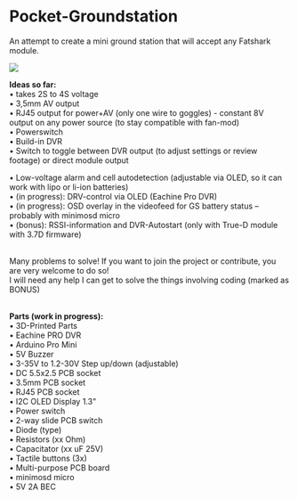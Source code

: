 # Pocket-Groundstation
An attempt to create a mini ground station that will accept any Fatshark module.

<img src="http://k-h-h.de/labs/github/gs.jpg"/>

<b>Ideas so far:</b></br>
• takes 2S to 4S voltage</br>
• 3,5mm AV output</br>
• RJ45 output for power+AV (only one wire to goggles) - constant 8V output on any power source (to stay compatible with fan-mod)</br>
• Powerswitch</br>
• Build-in DVR</br>
• Switch to toggle between DVR output (to adjust settings or review footage) or direct module output</br>

• Low-voltage alarm and cell autodetection (adjustable via OLED, so it can work with lipo or li-ion batteries)</br>
• (in progress): DRV-control via OLED (Eachine Pro DVR)</br>
• (in progress): OSD overlay in the videofeed for GS battery status – probably with minimosd micro</br>
• (bonus): RSSI-information and DVR-Autostart (only with True-D module with 3.7D firmware)</br>
</br>

Many problems to solve! If you want to join the project or contribute, you are very welcome to do so!</br>
I will need any help I can get to solve the things involving coding (marked as BONUS)</br></br>

<b>Parts (work in progress):</b></br>
• 3D-Printed Parts </br>
• Eachine PRO DVR </br>
• Arduino Pro Mini</br>
• 5V Buzzer</br>
• 3-35V to 1.2-30V Step up/down (adjustable)</br>
• DC 5.5x2.5 PCB socket</br>
• 3.5mm PCB socket</br>
• RJ45 PCB socket</br>
• I2C OLED Display 1.3"</br>
• Power switch</br>
• 2-way slide PCB switch</br>
• Diode (type)</br>
• Resistors (xx Ohm)</br>
• Capacitator (xx uF 25V)</br>
• Tactile buttons (3x)</br>
• Multi-purpose PCB board</br>
• minimosd micro</br>
• 5V 2A BEC</br>
